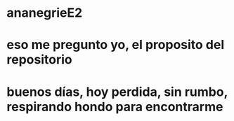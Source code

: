 # ananegrieE2
# eso me pregunto yo, el proposito del repositorio
# buenos días, hoy perdida, sin rumbo, respirando hondo para encontrarme
